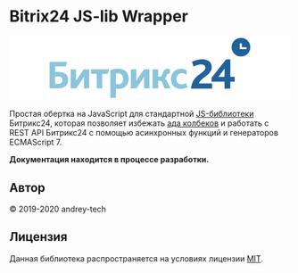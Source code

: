 # Bitrix24 JS-lib Wrapper

![Bitrix24 logo](./assets/bitrix24-logo.png)

Простая обертка на JavaScript для стандартной [JS-библиотеки](https://dev.1c-bitrix.ru/rest_help/js_library/index.php) Битрикс24,
которая позволяет избежать [ада колбеков](http://callbackhell.ru) и работать c REST API Битрикс24 с помощью асинхронных функций и генераторов ECMAScript 7.

**Документация находится в процессе разработки.**

## Автор

© 2019-2020 andrey-tech

## Лицензия

Данная библиотека распространяется на условиях лицензии [MIT](./LICENSE).

